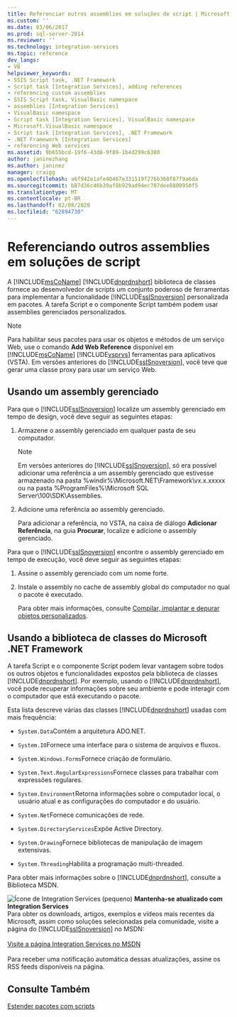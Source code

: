 ```yaml
---
title: Referenciar outros assemblies em soluções de script | Microsoft Docs
ms.custom: ''
ms.date: 03/06/2017
ms.prod: sql-server-2014
ms.reviewer: ''
ms.technology: integration-services
ms.topic: reference
dev_langs:
- VB
helpviewer_keywords:
- SSIS Script task, .NET Framework
- Script task [Integration Services], adding references
- referencing custom assemblies
- SSIS Script task, VisualBasic namespace
- assemblies [Integration Services]
- VisualBasic namespace
- Script task [Integration Services], VisualBasic namespace
- Microsoft.VisualBasic namespace
- Script task [Integration Services], .NET Framework
- .NET Framework [Integration Services]
- referencing Web services
ms.assetid: 9b655bcd-19f6-43d8-9f89-1b4d299c6380
author: janinezhang
ms.author: janinez
manager: craigg
ms.openlocfilehash: a6f942e1afe40467e331519f276b360f87f9a6da
ms.sourcegitcommit: b87d36c46b39af8b929ad94ec707dee8800950f5
ms.translationtype: MT
ms.contentlocale: pt-BR
ms.lasthandoff: 02/08/2020
ms.locfileid: "62894730"
---
```

# <a name="referencing-other-assemblies-in-scripting-solutions"></a>Referenciando outros assemblies em soluções de script
  A [!INCLUDE[msCoName](../../includes/msconame-md.md)] [!INCLUDE[dnprdnshort](../../includes/dnprdnshort-md.md)] biblioteca de classes fornece ao desenvolvedor de scripts um conjunto poderoso de ferramentas para implementar a funcionalidade [!INCLUDE[ssISnoversion](../../includes/ssisnoversion-md.md)] personalizada em pacotes. A tarefa Script e o componente Script também podem usar assemblies gerenciados personalizados.  
  
> [!NOTE]  
>  Para habilitar seus pacotes para usar os objetos e métodos de um serviço Web, use o comando **Add Web Reference** disponível em [!INCLUDE[msCoName](../../includes/msconame-md.md)] [!INCLUDE[vsprvs](../../includes/vsprvs-md.md)] ferramentas para aplicativos (VSTA). Em versões anteriores do [!INCLUDE[ssISnoversion](../../includes/ssisnoversion-md.md)], você teve que gerar uma classe proxy para usar um serviço Web.  
  
## <a name="using-a-managed-assembly"></a>Usando um assembly gerenciado  
 Para que o [!INCLUDE[ssISnoversion](../../includes/ssisnoversion-md.md)] localize um assembly gerenciado em tempo de design, você deve seguir as seguintes etapas:  
  
1.  Armazene o assembly gerenciado em qualquer pasta de seu computador.  
  
    > [!NOTE]  
    >  Em versões anteriores do [!INCLUDE[ssISnoversion](../../includes/ssisnoversion-md.md)], só era possível adicionar uma referência a um assembly gerenciado que estivesse armazenado na pasta %windir%\Microsoft.NET\Framework\vx.x.xxxxx ou na pasta %ProgramFiles%\Microsoft SQL Server\100\SDK\Assemblies.  
  
2.  Adicione uma referência ao assembly gerenciado.  
  
     Para adicionar a referência, no VSTA, na caixa de diálogo **Adicionar Referência**, na guia **Procurar**, localize e adicione o assembly gerenciado.  
  
 Para que o [!INCLUDE[ssISnoversion](../../includes/ssisnoversion-md.md)] encontre o assembly gerenciado em tempo de execução, você deve seguir as seguintes etapas:  
  
1.  Assine o assembly gerenciado com um nome forte.  
  
2.  Instale o assembly no cache de assembly global do computador no qual o pacote é executado.  
  
     Para obter mais informações, consulte [Compilar, implantar e depurar objetos personalizados](../extending-packages-custom-objects/building-deploying-and-debugging-custom-objects.md).  
  
## <a name="using-the-microsoft-net-framework-class-library"></a>Usando a biblioteca de classes do Microsoft .NET Framework  
 A tarefa Script e o componente Script podem levar vantagem sobre todos os outros objetos e funcionalidades expostos pela biblioteca de classes [!INCLUDE[dnprdnshort](../../includes/dnprdnshort-md.md)]. Por exemplo, usando o [!INCLUDE[dnprdnshort](../../includes/dnprdnshort-md.md)], você pode recuperar informações sobre seu ambiente e pode interagir com o computador que está executando o pacote.  
  
 Esta lista descreve várias das classes [!INCLUDE[dnprdnshort](../../includes/dnprdnshort-md.md)] usadas com mais frequência:  
  
-   `System.Data`Contém a arquitetura ADO.NET.  
  
-   `System.IO`Fornece uma interface para o sistema de arquivos e fluxos.  
  
-   `System.Windows.Forms`Fornece criação de formulário.  
  
-   `System.Text.RegularExpressions`Fornece classes para trabalhar com expressões regulares.  
  
-   `System.Environment`Retorna informações sobre o computador local, o usuário atual e as configurações do computador e do usuário.  
  
-   `System.Net`Fornece comunicações de rede.  
  
-   `System.DirectoryServices`Expõe Active Directory.  
  
-   `System.Drawing`Fornece bibliotecas de manipulação de imagem extensivas.  
  
-   `System.Threading`Habilita a programação multi-threaded.  
  
 Para obter mais informações sobre o [!INCLUDE[dnprdnshort](../../includes/dnprdnshort-md.md)], consulte a Biblioteca MSDN.  
  
![Ícone de Integration Services (pequeno)](../media/dts-16.gif "Ícone do Integration Services (pequeno)")  **Mantenha-se atualizado com Integration Services**<br /> Para obter os downloads, artigos, exemplos e vídeos mais recentes da Microsoft, assim como soluções selecionadas pela comunidade, visite a página do [!INCLUDE[ssISnoversion](../../includes/ssisnoversion-md.md)] no MSDN:<br /><br /> [Visite a página Integration Services no MSDN](https://go.microsoft.com/fwlink/?LinkId=136655)<br /><br /> Para receber uma notificação automática dessas atualizações, assine os RSS feeds disponíveis na página.  
  
## <a name="see-also"></a>Consulte Também  
 [Estender pacotes com scripts](extending-packages-with-scripting.md)  
  
  
